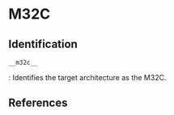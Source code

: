 # M32C

## Identification

`__m32c__`

: Identifies the target architecture as the M32C.

## References


<!---
<gcc/config/m32c/m32c.h> (14.2.0)

#define TARGET_CPU_CPP_BUILTINS() \
  { \
    builtin_assert ("cpu=m32c"); \
    builtin_assert ("machine=m32c"); \
    builtin_define ("__m32c__=1"); \
    if (TARGET_R8C) \
      builtin_define ("__r8c_cpu__=1"); \
    if (TARGET_M16C) \
      builtin_define ("__m16c_cpu__=1"); \
    if (TARGET_M32CM) \
      builtin_define ("__m32cm_cpu__=1"); \
    if (TARGET_M32C) \
      builtin_define ("__m32c_cpu__=1"); \
  }
--->